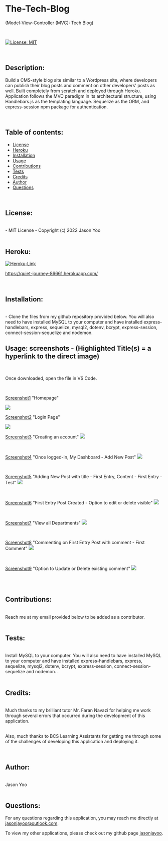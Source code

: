 # The-Tech-Blog

(Model-View-Controller (MVC): Tech Blog)


<br>

[![License: MIT](https://img.shields.io/badge/License-MIT-blue.svg)](https://opensource.org/licenses/MIT)
  
<br>

## Description:

Build a CMS-style blog site similar to a Wordpress site, where developers can publish their blog posts and comment on other developers' posts as well. Built completely from scratch and deployed through Heroku. Application follows the MVC paradigm in its architectural structure, using Handlebars.js as the templating language. Sequelize as the ORM, and express-session npm package for authentication. 

<br>


## Table of contents:

  * [License](#license)
  * [Heroku](#heroku)
  * [Installation](#installation)
  * [Usage](#usage)
  * [Contributions](#contributions)
  * [Tests](#tests)
  * [Credits](#credits)
  * [Author](#author)
  * [Questions](#questions)

<br>
  
## License:
<br>
      -  MIT License - Copyright (c) 2022 Jason Yoo

<br>
<br>

## Heroku:

[![Heroku-Link](images/herokuscreenshot.png)](https://quiet-journey-86661.herokuapp.com/)

https://quiet-journey-86661.herokuapp.com/
  
<br>

## Installation:
<br>
      -  Clone the files from my github repository provided below. You will also need to have installed MySQL to your computer and have installed express-handlebars, express, sequelize, mysql2, dotenv, bcrypt, express-session, connect-session-sequelize and nodemon. 

<br>
  
## Usage: screenshots - (Highlighted Title(s) = a hyperlink to the direct image)

<br>

Once downloaded, open the file in VS Code.

<br>
  

[Screenshot1](images/Screenshot1.png)  "Homepage"

<img src="images/Screenshot1.png">


[Screenshot2](images/Screenshot2.png)  "Login Page"

<img src="images/Screenshot2.png">

<br>

[Screenshot3](images/Screenshot3.png)  "Creating an account"
<img src="images/Screenshot3.png">

<br>

[Screenshot4](images/Screenshot4.png)  "Once logged-in, My Dashboard - Add New Post"
<img src="images/Screenshot4.png">

<br>

[Screenshot5](images/Screenshot5.png)  "Adding New Post with title - First Entry, Content - First Entry - Test"
<img src="images/Screenshot5.png">

<br>

[Screenshot6](images/Screenshot6.png)  "First Entry Post Created - Option to edit or delete visible"
<img src="images/Screenshot6.png">

<br>

[Screenshot7](images/Screenshot7.png)  "View all Departments"
<img src="images/Screenshot7.png">

<br>

[Screenshot8](images/Screenshot8.png)  "Commenting on First Entry Post with comment - First Comment"
<img src="images/Screenshot8.png">

<br>

[Screenshot9](images/Screenshot9.png)  "Option to Update or Delete existing comment"
<img src="images/Screenshot9.png">

<br>
<br>

  
## Contributions:
<br>
Reach me at my email provided below to be added as a contributor.

<br>
<br>
  
## Tests: 
<br>
Install MySQL to your computer. You will also need to have installed MySQL to your computer and have installed express-handlebars, express, sequelize, mysql2, dotenv, bcrypt, express-session, connect-session-sequelize and nodemon. .
  
<br>
<br>

## Credits:
<br>
Much thanks to my brilliant tutor Mr. Faran Navazi for helping me work through several errors that occurred during the development of this application.

<br>
<br>

Also, much thanks to BCS Learning Assistants for getting me through some of the challenges of developing this application and deploying it. 

<br>

## Author:
<br>
Jason Yoo
  
<br>
<br>

## Questions:

  For any questions regarding this application, you may reach me directly at jasonjayoo@outlook.com.

  To view my other applications, please check out my github page [jasonjayoo](https://github.com/jasonjayoo).


